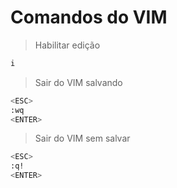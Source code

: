 # Comandos do VIM 

> Habilitar edição
```bash
i
```
> Sair do VIM salvando
```bash
<ESC>
:wq
<ENTER>
```
> Sair do VIM sem salvar
```bash
<ESC>
:q!
<ENTER>
```
